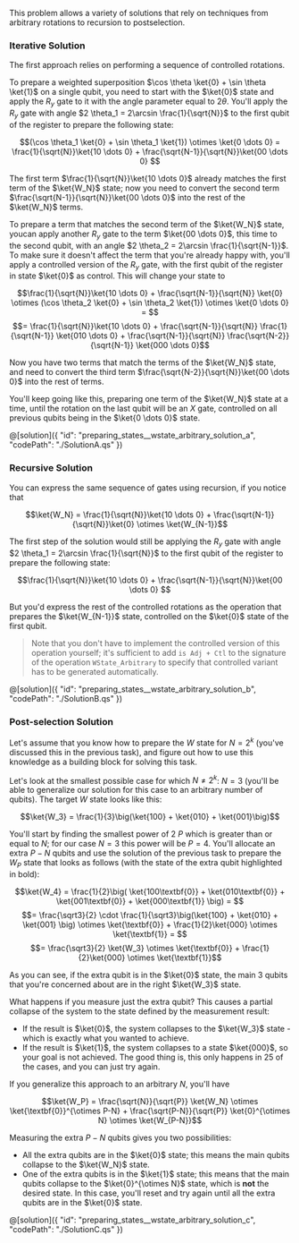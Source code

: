 This problem allows a variety of solutions that rely on techniques from arbitrary rotations to recursion to postselection. 

### Iterative Solution

The first approach relies on performing a sequence of controlled rotations.

To prepare a weighted superposition $\cos \theta \ket{0} + \sin \theta \ket{1}$ on a single qubit, you need to start with the $\ket{0}$ state and apply the $R_y$ gate to it with the angle parameter equal to $2 \theta$. 
You'll apply the $R_y$ gate with angle $2 \theta_1 = 2\arcsin \frac{1}{\sqrt{N}}$ to the first qubit of the register to prepare the following state:

$$(\cos \theta_1 \ket{0} + \sin \theta_1 \ket{1}) \otimes \ket{0 \dots 0} = \frac{1}{\sqrt{N}}\ket{10 \dots 0} + \frac{\sqrt{N-1}}{\sqrt{N}}\ket{00 \dots 0} $$

The first term $\frac{1}{\sqrt{N}}\ket{10 \dots 0}$ already matches the first term of the $\ket{W_N}$ state; now you need to convert the second term $\frac{\sqrt{N-1}}{\sqrt{N}}\ket{00 \dots 0}$ into the rest of the $\ket{W_N}$ terms.

To prepare a term that matches the second term of the $\ket{W_N}$ state, youcan apply another $R_y$ gate to the term $\ket{00 \dots 0}$, this time to the second qubit, with an angle $2 \theta_2 = 2\arcsin \frac{1}{\sqrt{N-1}}$.
To make sure it doesn't affect the term that you're already happy with, you'll apply a controlled version of the $R_y$ gate, with the first qubit of the register in state $\ket{0}$ as control.
This will change your state to

$$\frac{1}{\sqrt{N}}\ket{10 \dots 0} + \frac{\sqrt{N-1}}{\sqrt{N}} \ket{0} \otimes (\cos \theta_2 \ket{0} + \sin \theta_2 \ket{1}) \otimes \ket{0 \dots 0} = $$
$$= \frac{1}{\sqrt{N}}\ket{10 \dots 0} + \frac{\sqrt{N-1}}{\sqrt{N}} \frac{1}{\sqrt{N-1}} \ket{010 \dots 0} + \frac{\sqrt{N-1}}{\sqrt{N}} \frac{\sqrt{N-2}}{\sqrt{N-1}} \ket{000 \dots 0}$$

Now you have two terms that match the terms of the $\ket{W_N}$ state, and need to convert the third term $\frac{\sqrt{N-2}}{\sqrt{N}}\ket{00 \dots 0}$ into the rest of terms.

You'll keep going like this, preparing one term of the $\ket{W_N}$ state at a time, until the rotation on the last qubit will be an $X$ gate, controlled on all previous qubits being in the $\ket{0 \dots 0}$ state.

@[solution]({
    "id": "preparing_states__wstate_arbitrary_solution_a",
    "codePath": "./SolutionA.qs"
})

### Recursive Solution

You can express the same sequence of gates using recursion, if you notice that 

$$\ket{W_N} = \frac{1}{\sqrt{N}}\ket{10 \dots 0} + \frac{\sqrt{N-1}}{\sqrt{N}}\ket{0} \otimes \ket{W_{N-1}}$$

The first step of the solution would still be applying the $R_y$ gate with angle $2 \theta_1 = 2\arcsin \frac{1}{\sqrt{N}}$ to the first qubit of the register to prepare the following state:

$$\frac{1}{\sqrt{N}}\ket{10 \dots 0} + \frac{\sqrt{N-1}}{\sqrt{N}}\ket{00 \dots 0} $$

But you'd express the rest of the controlled rotations as the operation that prepares the $\ket{W_{N-1}}$ state, controlled on the $\ket{0}$ state of the first qubit.

> Note that you don't have to implement the controlled version of this operation yourself; it's sufficient to add `is Adj + Ctl` to the signature of the operation `WState_Arbitrary` to specify that controlled variant has to be generated automatically.

@[solution]({
    "id": "preparing_states__wstate_arbitrary_solution_b",
    "codePath": "./SolutionB.qs"
})

### Post-selection Solution

Let's assume that you know how to prepare the $W$ state for $N = 2^k$ (you've discussed this in the previous task), and figure out how to use this knowledge as a building block for solving this task.

Let's look at the smallest possible case for which $N \neq 2^k$: $N = 3$ (you'll be able to generalize our solution for this case to an arbitrary number of qubits). The target $W$ state looks like this:  

$$\ket{W_3} = \frac{1}{3}\big(\ket{100} + \ket{010} + \ket{001}\big)$$

You'll start by finding the smallest power of 2 $P$ which is greater than or equal to $N$; for our case $N = 3$ this power will be $P = 4$. You'll allocate an extra $P - N$ qubits and use the solution of the previous task to prepare the $W_P$ state that looks as follows (with the state of the extra qubit highlighted in bold):  

$$\ket{W_4} = \frac{1}{2}\big( \ket{100\textbf{0}} + \ket{010\textbf{0}} + \ket{001\textbf{0}} + \ket{000\textbf{1}} \big) = $$
$$= \frac{\sqrt3}{2} \cdot \frac{1}{\sqrt3}\big(\ket{100} + \ket{010} + \ket{001} \big) \otimes \ket{\textbf{0}} + \frac{1}{2}\ket{000} \otimes \ket{\textbf{1}} = $$
$$= \frac{\sqrt3}{2} \ket{W_3} \otimes \ket{\textbf{0}} + \frac{1}{2}\ket{000} \otimes \ket{\textbf{1}}$$

As you can see, if the extra qubit is in the $\ket{0}$ state, the main 3 qubits that you're concerned about are in the right $\ket{W_3}$ state. 

What happens if you measure just the extra qubit? This causes a partial collapse of the system to the state defined by the measurement result:
* If the result is $\ket{0}$, the system collapses to the $\ket{W_3}$ state - which is exactly what you wanted to achieve.
* If the result is $\ket{1}$, the system collapses to a state $\ket{000}$, so your goal is not achieved. The good thing is, this only happens in $25%$ of the cases, and you can just try again.

If you generalize this approach to an arbitrary $N$, you'll have 

$$\ket{W_P} = \frac{\sqrt{N}}{\sqrt{P}} \ket{W_N} \otimes \ket{\textbf{0}}^{\otimes P-N} + \frac{\sqrt{P-N}}{\sqrt{P}} \ket{0}^{\otimes N} \otimes \ket{W_{P-N}}$$

Measuring the extra $P-N$ qubits gives you two possibilities:
* All the extra qubits are in the $\ket{0}$ state; this means the main qubits collapse to the $\ket{W_N}$ state. 
* One of the extra qubits is in the $\ket{1}$ state; this means that the main qubits collapse to the $\ket{0}^{\otimes N}$ state, which is **not** the desired state. In this case, you'll reset and try again until all the extra qubits are in the $\ket{0}$ state.

@[solution]({
    "id": "preparing_states__wstate_arbitrary_solution_c",
    "codePath": "./SolutionC.qs"
})
